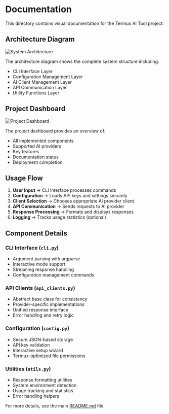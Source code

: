 # Documentation

This directory contains visual documentation for the Termux AI Tool project.

## Architecture Diagram

![System Architecture](architecture_diagram.png)

The architecture diagram shows the complete system structure including:
- CLI Interface Layer
- Configuration Management Layer  
- AI Client Management Layer
- API Communication Layer
- Utility Functions Layer

## Project Dashboard

![Project Dashboard](project_dashboard.png)

The project dashboard provides an overview of:
- All implemented components
- Supported AI providers
- Key features
- Documentation status
- Deployment completion

## Usage Flow

1. **User Input** → CLI Interface processes commands
2. **Configuration** → Loads API keys and settings securely
3. **Client Selection** → Chooses appropriate AI provider client
4. **API Communication** → Sends requests to AI provider
5. **Response Processing** → Formats and displays responses
6. **Logging** → Tracks usage statistics (optional)

## Component Details

### CLI Interface (`cli.py`)
- Argument parsing with argparse
- Interactive mode support
- Streaming response handling
- Configuration management commands

### API Clients (`api_clients.py`)
- Abstract base class for consistency
- Provider-specific implementations
- Unified response interface
- Error handling and retry logic

### Configuration (`config.py`)
- Secure JSON-based storage
- API key validation
- Interactive setup wizard
- Termux-optimized file permissions

### Utilities (`utils.py`)
- Response formatting utilities
- System environment detection
- Usage tracking and statistics
- Error handling helpers

For more details, see the main [README.md](../README.md) file.